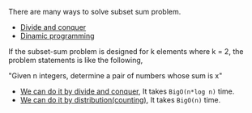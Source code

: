 
There are many ways to solve subset sum problem.

- [Divide and conquer](divide_and_conquer/)
- [Dinamic programming](dinamic/)

If the subset-sum problem is designed for k elements where k = 2, the problem statements is like the following,

"Given n integers, determine a pair of numbers whose sum is x"
- [We can do it by divide and conquer](pairsum_by_divide/), It takes `BigO(n*log n)` time.
- [We can do it by distribution(counting)](pairsum_by_counting/), It takes `BigO(n)` time.
